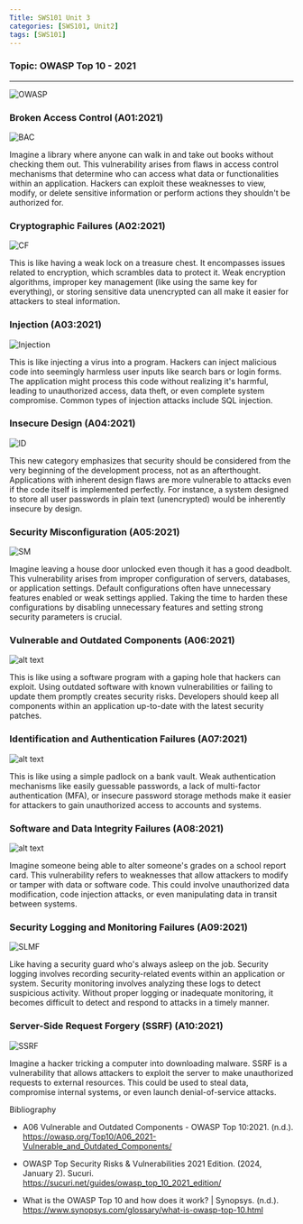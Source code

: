 ```yaml
---
Title: SWS101 Unit 3
categories: [SWS101, Unit2]
tags: [SWS101]
---
```


### Topic: OWASP Top 10 - 2021
---

![OWASP](../assets/top10/OWASP-Top-10-1128x484.png)

### Broken Access Control (A01:2021)

![BAC](../assets/top10/Broken_Access_Control.png)

Imagine a library where anyone can walk in and take out books without checking them out. This vulnerability arises from flaws in access control mechanisms that determine who can access what data or functionalities within an application. Hackers can exploit these weaknesses to view, modify, or delete sensitive information or perform actions they shouldn't be authorized for.

### Cryptographic Failures (A02:2021)

![CF](../assets/top10/Crypto_Failures.png)

This is like having a weak lock on a treasure chest. It encompasses issues related to encryption, which scrambles data to protect it. Weak encryption algorithms, improper key management (like using the same key for everything), or storing sensitive data unencrypted can all make it easier for attackers to steal information.

### Injection (A03:2021)

![Injection](../assets/top10/Injection.png)

This is like injecting a virus into a program. Hackers can inject malicious code into seemingly harmless user inputs like search bars or login forms. The application might process this code without realizing it's harmful, leading to unauthorized access, data theft, or even complete system compromise. Common types of injection attacks include SQL injection.

### Insecure Design (A04:2021)

![ID](../assets/top10/Insecure_Design.png)

This new category emphasizes that security should be considered from the very beginning of the development process, not as an afterthought. Applications with inherent design flaws are more vulnerable to attacks  even if the code itself is implemented perfectly.  For instance, a system designed to store all user passwords in plain text (unencrypted) would be inherently insecure by design.

### Security Misconfiguration (A05:2021)

![SM](../assets/top10/Security_Misconfiguration.png)

Imagine leaving a house door unlocked even though it has a good deadbolt. This vulnerability arises from improper configuration of servers, databases, or application settings. Default configurations often have unnecessary features enabled or weak settings applied.  Taking the time to harden these configurations by disabling unnecessary features and setting strong security parameters is crucial.

### Vulnerable and Outdated Components (A06:2021)

![alt text](../assets/top10/Vulnerable_Outdated_Components.png)

This is like using a software program with a gaping hole that hackers can exploit.  Using outdated software with known vulnerabilities or failing to update them promptly creates security risks. Developers should keep all components within an application up-to-date with the latest security patches.

### Identification and Authentication Failures (A07:2021)  

![alt text](../assets/top10/Identification_and_Authentication_Failures.png)

This is like using a simple padlock on a bank vault. Weak authentication mechanisms like easily guessable passwords, a lack of multi-factor authentication (MFA), or insecure password storage methods make it easier for attackers to gain unauthorized access to accounts and systems.

### Software and Data Integrity Failures (A08:2021)  

![alt text](../assets/top10/Integrity_Failures.png)

Imagine someone being able to alter someone's grades on a school report card. This vulnerability refers to weaknesses that allow attackers to modify or tamper with data or software code. This could involve unauthorized data modification, code injection attacks, or even manipulating data in transit between systems.

### Security Logging and Monitoring Failures (A09:2021)

![SLMF](../assets/top10/Security_Logging_and_Monitoring_Failures.png)

Like having a security guard who's always asleep on the job. Security logging involves recording security-related events within an application or system. Security monitoring involves analyzing these logs to detect suspicious activity. Without proper logging or inadequate monitoring, it becomes difficult to detect and respond to attacks in a timely manner.

### Server-Side Request Forgery (SSRF) (A10:2021)  

![SSRF](../assets/top10/SSRF.png)

Imagine a hacker tricking a computer into downloading malware. SSRF is a vulnerability that allows attackers to exploit the server to make unauthorized requests to external resources. This could be used to steal data, compromise internal systems, or even launch denial-of-service attacks.


Bibliography

- A06 Vulnerable and Outdated Components - OWASP Top 10:2021. (n.d.). https://owasp.org/Top10/A06_2021-Vulnerable_and_Outdated_Components/

- OWASP Top Security Risks & Vulnerabilities 2021 Edition. (2024, January 2). Sucuri. https://sucuri.net/guides/owasp_top_10_2021_edition/

- What is the OWASP Top 10 and how does it work? | Synopsys. (n.d.). https://www.synopsys.com/glossary/what-is-owasp-top-10.html